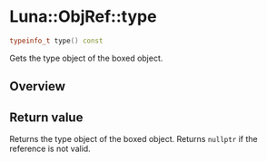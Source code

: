 # Luna::ObjRef::type

```c++
typeinfo_t type() const
```

Gets the type object of the boxed object. 

## Overview


## Return value
Returns the type object of the boxed object. Returns `nullptr` if the reference is not valid. 


